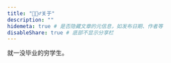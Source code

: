 ```yaml
---
title: "🙋🏻‍♂️关于"
description: ""
hidemeta: true # 是否隐藏文章的元信息，如发布日期、作者等
disableShare: true # 底部不显示分享栏
---
```


就一没毕业的穷学生。